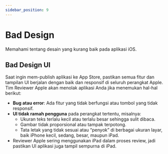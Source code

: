```yaml
---
sidebar_position: 9
---
```


# Bad Design

Memahami tentang desain yang kurang baik pada aplikasi iOS.

## Bad Design UI

Saat ingin mem-publish aplikasi ke App Store, pastikan semua fitur dan tampilan UI berjalan dengan baik dan responsif di seluruh perangkat Apple. Tim Reviewer Apple akan menolak aplikasi Anda jika menemukan hal-hal berikut:

- **Bug atau error**: Ada fitur yang tidak berfungsi atau tombol yang tidak responsif.
- **UI tidak ramah pengguna** pada perangkat tertentu, misalnya:
  - Ukuran teks terlalu kecil atau terlalu besar sehingga sulit dibaca.
  - Gambar tidak proporsional atau tampak terpotong.
  - Tata letak yang tidak sesuai atau “penyok” di berbagai ukuran layar, baik iPhone kecil, sedang, besar, maupun iPad.
- Reviewer Apple sering menggunakan iPad dalam proses review, jadi pastikan UI aplikasi juga tampil sempurna di iPad.
